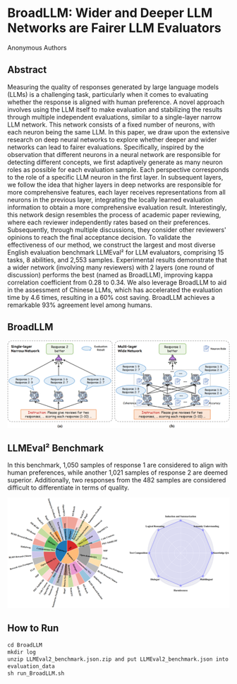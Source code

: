 # BroadLLM: Wider and Deeper LLM Networks are Fairer LLM Evaluators
Anonymous Authors
 
## Abstract
Measuring the quality of responses generated by large language models (LLMs) is a challenging task, particularly when it comes to evaluating whether the response is aligned with human preference. A novel approach involves using the LLM itself to make evaluation and stabilizing the results through multiple independent evaluations, similar to a single-layer narrow LLM network. This network consists of a fixed number of neurons, with each neuron being the same LLM. In this paper, we draw upon the extensive research on deep neural networks to explore whether deeper and wider networks can lead to fairer evaluations. Specifically, inspired by the observation that different neurons in a neural network are responsible for detecting different concepts, we first adaptively generate as many neuron roles as possible for each evaluation sample. Each perspective corresponds to the role of a specific LLM neuron in the first layer. In subsequent layers, we follow the idea that higher layers in deep networks are responsible for more comprehensive features, each layer receives representations from all neurons in the previous layer, integrating the locally learned evaluation information to obtain a more comprehensive evaluation result. Interestingly, this network design resembles the process of academic paper reviewing, where each reviewer independently rates based on their preferences. Subsequently, through multiple discussions, they consider other reviewers' opinions to reach the final acceptance decision. To validate the effectiveness of our method, we construct the largest and most diverse English evaluation benchmark LLMEval² for LLM evaluators, comprising 15 tasks, 8 abilities, and 2,553 samples. Experimental results demonstrate that a wider network (involving many reviewers) with 2 layers (one round of discussion) performs the best (named as BroadLLM), improving kappa correlation coefficient from 0.28 to 0.34. We also leverage BroadLLM to aid in the assessment of Chinese LLMs, which has accelerated the evaluation time by 4.6 times, resulting in a 60% cost saving. BroadLLM achieves a remarkable 93% agreement level among humans.

## BroadLLM

![Method](figs/intro.png)

## LLMEval² Benchmark
In this benchmark, 1,050 samples of response 1 are considered to align with human preferences, while another 1,021 samples of response 2 are deemed superior. Additionally, two responses from the 482 samples are considered difficult to differentiate in terms of quality. 

![Benchmark](figs/benchmark.png)

## How to Run
```
cd BroadLLM
mkdir log
unzip LLMEval2_benchmark.json.zip and put LLMEval2_benchmark.json into evaluation_data
sh run_BroadLLM.sh
```
